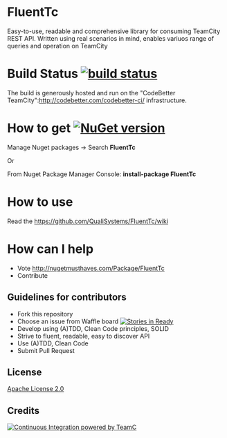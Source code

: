 # FluentTc 
Easy-to-use, readable and comprehensive library for consuming TeamCity REST API. Written using real scenarios in mind, enables variuos range of queries and operation on TeamCity

# Build Status [![build status](http://teamcity.codebetter.com/app/rest/builds/buildType:id:BizArk_FluentTc/statusIcon)](http://teamcity.codebetter.com/viewType.html?buildTypeId=BizArk_FluentTc&guest=1)

The build is generously hosted and run on the "CodeBetter TeamCity":http://codebetter.com/codebetter-ci/ infrastructure.

# How to get [![NuGet version](https://badge.fury.io/nu/FluentTc.svg)](https://badge.fury.io/nu/FluentTc)

Manage Nuget packages -> Search 
__FluentTc__

Or

From Nuget Package Manager Console:
__install-package FluentTc__

# How to use
Read the https://github.com/QualiSystems/FluentTc/wiki

# How can I help
* Vote  http://nugetmusthaves.com/Package/FluentTc
* Contribute 

## Guidelines for contributors
* Fork this repository 
* Choose an issue from Waffle board [![Stories in Ready](https://badge.waffle.io/QualiSystems/FluentTc.png?label=ready&title=Ready)](https://waffle.io/QualiSystems/FluentTc)
* Develop using (A)TDD, Clean Code principles, SOLID
* Strive to fluent, readable, easy to discover API
* Use (A)TDD, Clean Code
* Submit Pull Request

## License
[Apache License 2.0](https://github.com/QualiSystems/FluentTc/blob/master/LICENSE)

## Credits
[![Continuous Integration powered by TeamC](https://www.jetbrains.com/img/banners/Codebetter.png)](http://www.jetbrains.com/teamcity)


</div> 






